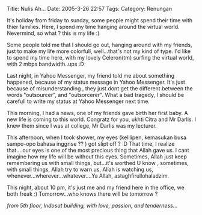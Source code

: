 Title: Nulis Ah...
Date: 2005-3-26 22:57
Tags: 
Category: Renungan

It's holiday from friday to sunday, some people might spend their time with thier families. Here, I spend my time hanging around the virtual world. Nevermind, so what ? this is my life :)



Some people told me that I should go out, hanging around with my friends, just to make my life more colorfull, well...that's not my kind of type. I'd like to spend my time here, with my lovely Celeron(tm) surfing the virtual world, with 2 mbps bandwidth..ups :D



Last night, in Yahoo Messenger, my friend told me about something happened, because of my status message in Yahoo Messenger. It's just because of misunderstanding , they just dont get the different between the words "outsourcer", and "outsorcerer". What a bad tragedy, I should be carefull to write my status at Yahoo Messenger next time.



This morning, I had a news, one of my friends gave birth her first baby. A new life is coming to this world. Congratz for you, ukhti Citra and Mr Darlis. I knew them since I was at college, Mr Darlis was my lecturer.



This afternoon, when I took shower, my eyes (kelilipen, kemasukan busa sampo-opo bahasa inggrise ?? ) got slipt off ? :D That time, I realize that....our eyes is one of the most precious thing that Allah gave us. I cant imagine how my life will be without this eyes. Sometimes, Allah just keep remembering us with small things, but...it's worthed U know , sometimes, with small things, Allah try to warn us, Allah is watching us, whenever...wherever...whatever....Ya Allah, astaghfirullohaladzim.



This night, about 10 pm, it's just me and my friend here in the office, we both freak :) Tomorrow...who knows there will be tomorrow ?



_from 5th floor, Indosat building, with love, passion, and tenderness..._


